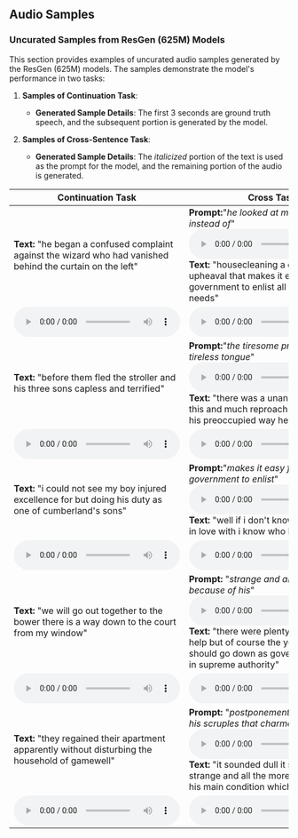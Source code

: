 ## Audio Samples
### Uncurated Samples from ResGen (625M) Models

This section provides examples of uncurated audio samples generated by the ResGen (625M) models. The samples demonstrate the model's performance in two tasks:

1. **Samples of Continuation Task**:  
   - **Generated Sample Details**: The first 3 seconds are ground truth speech, and the subsequent portion is generated by the model.

2. **Samples of Cross-Sentence Task**:  
   - **Generated Sample Details**: The *italicized* portion of the text is used as the prompt for the model, and the remaining portion of the audio is generated.



| **Continuation Task**                                                                                     | **Cross Task**                                                                                          |
|-----------------------------------------------------------------------------------------------------------|--------------------------------------------------------------------------------------------------------|
| **Text:** "he began a confused complaint against the wizard who had vanished behind the curtain on the left"                            | **Prompt:**"*he looked at me but as if instead of*"<br> <audio controls> <source src="audio/cross_refs/1.wav" type="audio/wav"> Your browser does not support the audio element. </audio> <br>**Text:** "housecleaning a domestic upheaval that makes it easy for the government to enlist all the soldiers it needs"               |
| <audio controls> <source src="audio/cont_samples/1.wav" type="audio/wav"> Your browser does not support the audio element. </audio> | <audio controls> <source src="audio/cross_samples/1.wav" type="audio/wav"> Your browser does not support the audio element. </audio> |
| **Text:** "before them fled the stroller and his three sons capless and terrified"                                                          | **Prompt:**"*the tiresome product of a tireless tongue*"<br><audio controls> <source src="audio/cross_refs/2.wav" type="audio/wav"> Your browser does not support the audio element. </audio><br>**Text:** "there was a unanimous groan at this and much reproach after which in his preoccupied way he explained"            |
| <audio controls> <source src="audio/cont_samples/2.wav" type="audio/wav"> Your browser does not support the audio element. </audio> | <audio controls> <source src="audio/cross_samples/2.wav" type="audio/wav"> Your browser does not support the audio element. </audio> |
| **Text:** "i could not see my boy injured excellence for but doing his duty as one of cumberland's sons"                            | **Prompt:**"*makes it easy for the government to enlist*"<br><audio controls> <source src="audio/cross_refs/3.wav" type="audio/wav"> Your browser does not support the audio element. </audio><br>**Text:** "well if i don't know who she was in love with i know who he was"               |
| <audio controls> <source src="audio/cont_samples/3.wav" type="audio/wav"> Your browser does not support the audio element. </audio> | <audio controls> <source src="audio/cross_samples/3.wav" type="audio/wav"> Your browser does not support the audio element. </audio> |
| **Text:** "we will go out together to the bower there is a way down to the court from my window"                                          | **Prompt:** "*strange and all the more so because of his*" <br> <audio controls> <source src="audio/cross_refs/4.wav" type="audio/wav"> Your browser does not support the audio element. </audio><br> **Text:** "there were plenty of people to help but of course the young lady who should go down as governess would be in supreme authority"           |
| <audio controls> <source src="audio/cont_samples/4.wav" type="audio/wav"> Your browser does not support the audio element. </audio> | <audio controls> <source src="audio/cross_samples/4.wav" type="audio/wav"> Your browser does not support the audio element. </audio> |
| **Text:** "they regained their apartment apparently without disturbing the household of gamewell"                           | **Prompt:** "*postponement but it was just his scruples that charmed*"<br><audio controls> <source src="audio/cross_refs/5.wav" type="audio/wav"> Your browser does not support the audio element. </audio><br> **Text:** "it sounded dull it sounded strange and all the more so because of his main condition which was"               |
| <audio controls> <source src="audio/cont_samples/5.wav" type="audio/wav"> Your browser does not support the audio element. </audio> | <audio controls> <source src="audio/cross_samples/5.wav" type="audio/wav"> Your browser does not support the audio element. </audio> |
